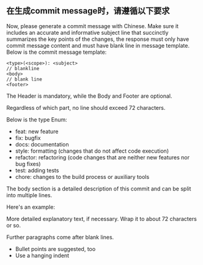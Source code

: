 ## 在生成commit message时，请遵循以下要求
Now, please generate a commit message with Chinese.
Make sure it includes an accurate and informative subject line that succinctly summarizes the key
points of the changes, the response must only have commit message content and must have blank line in message template.
Below is the commit message template:

```
<type>(<scope>): <subject>
// blankline
<body>
// blank line
<footer>
```

The Header is mandatory, while the Body and Footer are optional.

Regardless of which part, no line should exceed 72 characters.

Below is the type Enum:
- feat: new feature
- fix: bugfix
- docs: documentation
- style: formatting (changes that do not affect code execution)
- refactor: refactoring (code changes that are neither new features nor bug fixes)
- test: adding tests
- chore: changes to the build process or auxiliary tools

The body section is a detailed description of this commit and can be split into multiple lines.

Here's an example:

More detailed explanatory text, if necessary. Wrap it to about 72 characters or so.

Further paragraphs come after blank lines.

- Bullet points are suggested, too
- Use a hanging indent


<!--
please set this in your vscode settings.json
"github.copilot.chat.commitMessageGeneration.instructions": [
    {
        "file": "~/.copilot-commit-message-instructions.md"
    }
]
 -->